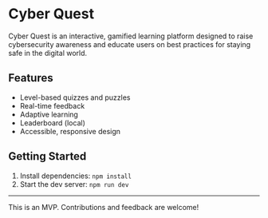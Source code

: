 # Cyber Quest

Cyber Quest is an interactive, gamified learning platform designed to raise cybersecurity awareness and educate users on best practices for staying safe in the digital world.

## Features
- Level-based quizzes and puzzles
- Real-time feedback
- Adaptive learning
- Leaderboard (local)
- Accessible, responsive design

## Getting Started
1. Install dependencies: `npm install`
2. Start the dev server: `npm run dev`

---

This is an MVP. Contributions and feedback are welcome!
